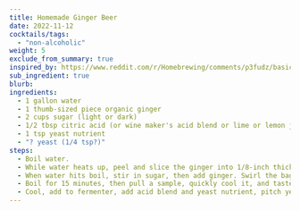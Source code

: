 ```yaml
---
title: Homemade Ginger Beer
date: 2022-11-12
cocktails/tags:
  - "non-alcoholic"
weight: 5
exclude_from_summary: true
inspired_by: https://www.reddit.com/r/Homebrewing/comments/p3fudz/basic_ginger_beer_recipe_for_anyone_curious/
sub_ingredient: true
blurb:
ingredients:
  - 1 gallon water
  - 1 thumb-sized piece organic ginger
  - 2 cups sugar (light or dark)
  - 1/2 tbsp citric acid (or wine maker's acid blend or lime or lemon juice)
  - 1 tsp yeast nutrient
  - "? yeast (1/4 tsp?)"
steps:
  - Boil water.
  - While water heats up, peel and slice the ginger into 1/8-inch thick pieces. Place into cheesecloth/hop bag.
  - When water hits boil, stir in sugar, then add ginger. Swirl the bag to help steep the ginger.
  - Boil for 15 minutes, then pull a sample, quickly cool it, and taste. If the flavor isn’t strong enough for you, boil another five minutes and check again. Repeat until the spice level is right for you. BUT keep in mind the sugar will ferment, so it’s best to be a bit under the intensity you desire.
  - Cool, add to fermenter, add acid blend and yeast nutrient, pitch yeast.
---
```


